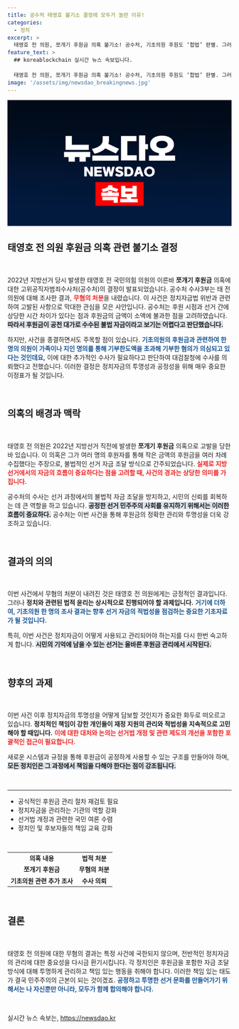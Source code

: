 ```yaml
---
title: 공수처 태영호 불기소 결정에 모두가 놀란 이유!
categories:
  - 정치
excerpt: >
  태영호 전 의원, 쪼개기 후원금 의혹 불기소! 공수처, 기초의원 후원도 ‘합법’ 판별. 그러나 가족 명의 기부는 추가 수사 필요! 클릭하고 더 알아보세요!
feature_text: >
  ## koreablockchain 실시간 뉴스 속보입니다.

  태영호 전 의원, 쪼개기 후원금 의혹 불기소! 공수처, 기초의원 후원도 ‘합법’ 판별. 그러나 가족 명의 기부는 추가 수사 필요! 클릭하고 더 알아보세요!
image: '/assets/img/newsdao_breakingnews.jpg'
---
```


<p><img src="/assets/img/newsdao_breakingnews.jpg" alt="koreablockchain 속보" /></p>

<h2 data-ke-size="size26">태영호 전 의원 후원금 의혹 관련 불기소 결정</h2>

<p data-ke-size="size16">&nbsp;</p>

<p data-ke-size="size16">2022년 지방선거 당시 발생한 태영호 전 국민의힘 의원의 이른바 <b>쪼개기 후원금</b> 의혹에 대한 고위공직자범죄수사처(공수처)의 결정이 발표되었습니다. 공수처 수사3부는 태 전 의원에 대해 조사한 결과, <b><span style="color: #ee2323;">무혐의 처분</span></b>을 내렸습니다. 이 사건은 정치자금법 위반과 관련하여 고발된 사항으로 막대한 관심을 모은 사안입니다. 공수처는 후원 시점과 선거 간에 상당한 시간 차이가 있다는 점과 후원금의 금액이 소액에 불과한 점을 고려하였습니다. <b><span style="background-color: #21538527;">따라서 후원금이 공천 대가로 수수된 불법 자금이라고 보기는 어렵다고 판단했습니다.</span></b></p>

<p data-ke-size="size16">하지만, 사건을 종결하면서도 주목할 점이 있습니다. <b><span style="color: #1a5490;">기초의원의 후원금과 관련하여 한 명의 의원이 가족이나 지인 명의를 통해 기부한도액을 초과해 기부한 혐의가 의심되고 있다는 것인데요,</span></b> 이에 대한 추가적인 수사가 필요하다고 판단하여 대검찰청에 수사를 의뢰했다고 전했습니다. 이러한 결정은 정치자금의 투명성과 공정성을 위해 매우 중요한 이정표가 될 것입니다.</p>

<p data-ke-size="size16">&nbsp;</p>

<h2>의혹의 배경과 맥락</h2>

<p data-ke-size="size16">&nbsp;</p>

<p data-ke-size="size16">태영호 전 의원은 2022년 지방선거 직전에 발생한 <b>쪼개기 후원금</b> 의혹으로 고발을 당한 바 있습니다. 이 의혹은 그가 여러 명의 후원자를 통해 작은 금액의 후원금을 여러 차례 수집했다는 주장으로, 불법적인 선거 자금 조달 방식으로 간주되었습니다. <b><span style="color: #ee2323;">실제로 지방선거에서의 자금의 흐름이 중요하다는 점을 고려할 때, 사건의 경과는 상당한 의미를 가집니다.</span></b></p>

<p data-ke-size="size16">공수처의 수사는 선거 과정에서의 불법적 자금 조달을 방지하고, 시민의 신뢰를 회복하는 데 큰 역할을 하고 있습니다. <b><span style="background-color: #21538527;">공정한 선거 민주주의 사회를 유지하기 위해서는 이러한 흐름이 중요하다.</span></b> 공수처는 이번 사건을 통해 후원금의 정확한 관리와 투명성을 더욱 강조하고 있습니다.</p>

<p data-ke-size="size16">&nbsp;</p>

<h2>결과의 의의</h2>

<p data-ke-size="size16">&nbsp;</p>

<p data-ke-size="size16">이번 사건에서 무혐의 처분이 내려진 것은 태영호 전 의원에게는 긍정적인 결과입니다. 그러나 <b>정치와 관련된 법적 윤리는 상시적으로 진행되어야 할 과제입니다.</b> <b><span style="color: #1a5490;">거기에 더하여, 기초의원 한 명의 조사 결과는 향후 선거 자금의 적법성을 점검하는 중요한 기초자료가 될 것입니다.</span></b></p>

<p data-ke-size="size16">특히, 이번 사건은 정치자금이 어떻게 사용되고 관리되어야 하는지를 다시 한번 숙고하게 합니다. <b><span style="background-color: #21538527;">시민의 기억에 남을 수 있는 선거는 올바른 후원금 관리에서 시작된다.</span></b></p>

<p data-ke-size="size16">&nbsp;</p>

<h2>향후의 과제</h2>

<p data-ke-size="size16">&nbsp;</p>

<p data-ke-size="size16">이번 사건 이후 정치자금의 투명성을 어떻게 담보할 것인지가 중요한 화두로 떠오르고 있습니다. <b>정치적인 책임이 강한 개인들이 재정 지원의 관리와 적법성을 지속적으로 고민해야 할 때입니다.</b> <b><span style="color: #ee2323;">이에 대한 대처와 논의는 선거법 개정 및 관련 제도의 개선을 포함한 포괄적인 접근이 필요합니다.</span></b></p>

<p data-ke-size="size16">새로운 시스템과 규정을 통해 후원금이 공정하게 사용할 수 있는 구조를 만들어야 하며, <b><span style="background-color: #21538527;">모든 정치인은 그 과정에서 책임을 다해야 한다는 점이 강조됩니다.</span></b></p>

<p data-ke-size="size16">&nbsp;</p>

<hr>

<ul>
    <li>공식적인 후원금 관리 절차 재검토 필요</li>
    <li>정치자금을 관리하는 기관의 역할 강화</li>
    <li>선거법 개정과 관련한 국민 여론 수렴</li>
    <li>정치인 및 후보자들의 책임 교육 강화</li>
</ul>

<p data-ke-size="size16">&nbsp;</p>

<table style="width: 100%; border-collapse: collapse;">
    <tr>
        <td style="text-align: center; height: 17px;"><b>의혹 내용</b></td>
        <td style="text-align: center; height: 17px;"><b>법적 처분</b></td>
    </tr>
    <tr>
        <td style="text-align: center; height: 17px;"><b>쪼개기 후원금</b></td>
        <td style="text-align: center; height: 17px;"><b>무혐의 처분</b></td>
    </tr>
    <tr>
        <td style="text-align: center; height: 17px;"><b>기초의원 관련 추가 조사</b></td>
        <td style="text-align: center; height: 17px;"><b>수사 의뢰</b></td>
    </tr>
</table>

<p data-ke-size="size16">&nbsp;</p>

<h2>결론</h2>

<p data-ke-size="size16">&nbsp;</p>

<p data-ke-size="size16">태영호 전 의원에 대한 무혐의 결과는 특정 사건에 국한되지 않으며, 전반적인 정치자금의 관리에 대한 중요성을 다시금 환기시킵니다. 각 정치인은 후원금을 포함한 자금 조달 방식에 대해 투명하게 관리하고 책임 있는 행동을 취해야 합니다. 이러한 책임 있는 태도가 결국 민주주의의 근본이 되는 것이겠죠. <b><span style="color: #1a5490;">공정하고 투명한 선거 문화를 만들어가기 위해서는 나 자신뿐만 아니라, 모두가 함께 합의해야 합니다.</span></b></p>

<p data-ke-size="size16">&nbsp;</p>
실시간 뉴스 속보는, <a href="https://newsdao.kr" rel="dofollow">https://newsdao.kr</a>


